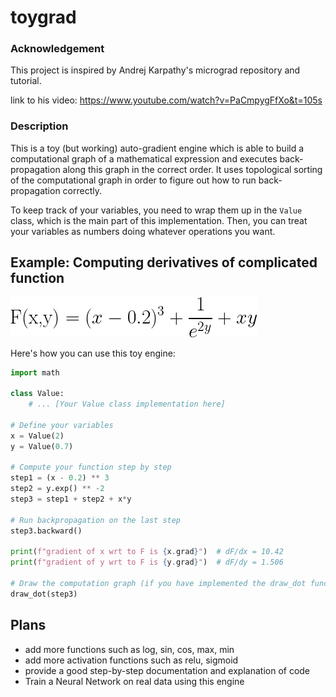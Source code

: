# toygrad

### Acknowledgement
This project is inspired by Andrej Karpathy's micrograd repository and tutorial.

link to his video: https://www.youtube.com/watch?v=PaCmpygFfXo&t=105s

### Description
This is a toy (but working) auto-gradient engine which is able to build a computational graph of a mathematical expression and executes back-propagation along this graph in the correct order. It uses topological sorting of the computational graph in order to figure out how to run back-propagation correctly.

To keep track of your variables, you need to wrap them up in the `Value` class, which is the main part of this implementation. Then, you can treat your variables as numbers doing whatever operations you want.

## Example: Computing derivatives of complicated function

![Function](formula1.png)

Here's how you can use this toy engine:

```python
import math

class Value:
    # ... [Your Value class implementation here]

# Define your variables
x = Value(2)
y = Value(0.7)

# Compute your function step by step
step1 = (x - 0.2) ** 3
step2 = y.exp() ** -2
step3 = step1 + step2 + x*y

# Run backpropagation on the last step
step3.backward()

print(f"gradient of x wrt to F is {x.grad}")  # dF/dx = 10.42
print(f"gradient of y wrt to F is {y.grad}")  # dF/dy = 1.506

# Draw the computation graph (if you have implemented the draw_dot function)
draw_dot(step3)
```
## Plans
- add more functions such as log, sin, cos, max, min
- add more activation functions such as relu, sigmoid
- provide a good step-by-step documentation and explanation of code
- Train a Neural Network on real data using this engine
